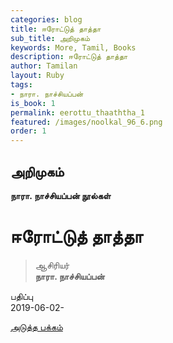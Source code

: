 ```yaml
---
categories: blog
title: ஈரோட்டுத் தாத்தா
sub_title: அறிமுகம்
keywords: More, Tamil, Books
description: ஈரோட்டுத் தாத்தா
author: Tamilan
layout: Ruby
tags:
- நாரா. நாச்சியப்பன்
is_book: 1
permalink: eerottu_thaaththa_1
featured: /images/noolkal_96_6.png
order: 1
---
```

## அறிமுகம்

**நாரா. நாச்சியப்பன் நூல்கள்**

# ஈரோட்டுத் தாத்தா

> ஆசிரியர்  
>  **நாரா. நாச்சியப்பன்**

பதிப்பு  
2019-06-02-

[அடுத்த பக்கம்](eerottu_thaaththa_2)